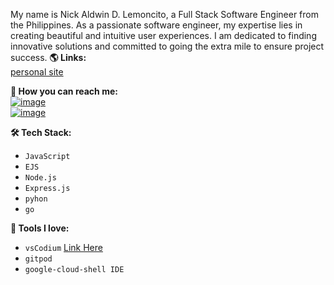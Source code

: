 My name is Nick Aldwin D. Lemoncito, a Full Stack Software Engineer from the Philippines. As a passionate software engineer, my expertise lies in creating beautiful and intuitive user experiences. I am dedicated to finding innovative solutions and committed to going the extra mile to ensure project success.
**🌎 Links:**
<br>
[personal site](https://p0rtal.vercel.app/)

**💌 How you can reach me:**<br>
[![image](https://img.shields.io/badge/Twitter-bd98e0?style=for-the-badge&logo=twitter&logoColor=dfe2fb)](https://twitter.com/nicklemoncito)<br>
[![image](https://img.shields.io/badge/LinkedIn-8d90e2?style=for-the-badge&logo=linkedin&logoColor=f3c6f2)](https://www.linkedin.com/in/bitlynicklemoncito/)

**🛠 Tech Stack:**
- `JavaScript`
- `EJS`
- `Node.js`
- `Express.js`
- `pyhon`
- `go`

**🧰 Tools I love:**
- `vsCodium` [Link Here](https://github.com/vscodium/vscodium/releases) 
- `gitpod`
- `google-cloud-shell IDE`
